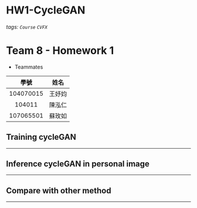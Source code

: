 # HW1-CycleGAN

###### tags: `Course` `CVFX`

# Team 8 - Homework 1

* Teammates

| 學號 | 姓名 |
| :--------: | :--------: | 
| 104070015     | 王妤㚬     | 
| 104011     | 陳泓仁     | 
| 107065501     | 蘇玫如     | 

## Training cycleGAN



---
## Inference cycleGAN in personal image



---
## Compare with other method


---
